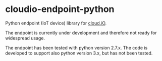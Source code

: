 # cloudio-endpoint-python
Python endpoint (IoT device) library for [cloud.iO](https://cloudio.hevs.ch).

The endpoint is currently under development and therefore not ready for widespread usage.

The endpoint has been tested with python version 2.7.x. The code is developed to 
support also python version 3.x, but has not been tested. 